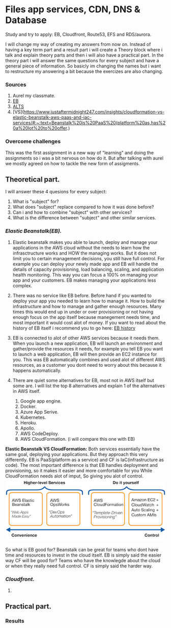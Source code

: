 # Files app services, CDN, DNS & Database
Study and try to apply: EB, Cloudfront, Route53, EFS and RDS/aurora.

I will change my way of creating my answers from now on. Instead of having a key term part and a result part i will create a Theory block where i talk and explain theory parts and then i will also have a practical part. In the theory part i will answer the same questions for every subject and have a general piece of information. So basicly im changing the names but i want to restructure my answering a bit because the exercizes are also changing.

### Sources
1. Aurel my classmate.
2. [EB](https://docs.aws.amazon.com/elasticbeanstalk/latest/dg/Welcome.html)
3. [ALTS](https://stackshare.io/aws-elastic-beanstalk/alternatives)
4. [VS](https://www.justaftermidnight247.com/insights/cloudformation-vs-elastic-beanstalk-aws-paas-and-iac-services/#:~:text=Beanstalk%20is%20PaaS%20(platform%20as,has%20a%20lot%20to%20offer.)

### Overcome challenges
This was the first assignment in a new way of "learning" and doing the assignments so i was a bit nervous on how do it. But after talking with aurel we mostly agreed on how to tackle the new form of assigments.

## Theoretical part.

I will answer these 4 quesions for every subject:
  
  1. What is "subject" for?
  2. What does "subject" replace compared to how it was done before?
  3. Can i and how to combine "subject" with other services?
  4. What is the difference between "subject" and other similar services. 

### ***Elastic Beanstalk(EB).***

1. Elastic beanstalk makes you able to launch, deploy and manage your applications in the AWS cloud without the needs to learn how the infrasctructure works and HOW the managing works. But it does not limit you to certain management decisions, you still have full control. For example you can deploy your newly made app and EB will handle the details of capacity provisioning, load balancing, scaling, and application health monitoring. This way you can focus a 100% on managing your app and your customers. EB makes managing your applications less complex. 
2. There was no service like EB before. Before hand if you wanted to deploy your app you needed to learn how to manage it. How to build the infrastructure and how to manage and gather enough resources. Many times this would end up in under or over provisioning or not having enough focus on the app itself because manegement needs time, and most important it would cost alot of money. If you want to read about the history of EB itself i recommend you to go here: [EB history](https://docs.aws.amazon.com/elasticbeanstalk/latest/platforms/platform-history.html)


3. EB is connected to alot of other AWS services because it needs them. When you launch a new application, EB will launch an environment and gather/provide the resources it needs, for example you tell EB you want to launch a web application, EB will then provide an EC2 instance for you. This was EB automatically combines and used alot of different AWS resources, as a customer you dont need to worry about this because it happens automatically.
4. There are quiet some alternatives for EB, most not in AWS itself but some are. I will list the top 8 alternatives and explain 1 of the alternatives in AWS itself. 

   1. Google app engine.
   2. Docker.
   3. Azure App Serive.
   4. Kubernetes.
   5. Heroku.
   6. Apollo.
   7. AWS CodeDeploy.
   8. AWS CloudFormation. (i will compare this one with EB)

**Elastic Beanstalk VS CloudFormation:**
Both services essentially have the same goal, deploying your applications. But they approach this very differently. EB is PaaS(platform as a service) and CF is IaC(infrastructure as code). The most important difference is that EB handles deployment and provisioning, so it makes it easier and more comfortable for you While CloudFormation needs alot of imput, So giving you alot of control. 
![EBvsCF](../../../00_includes/AWS-13/ebvscf.png)

So what is EB good for?
Beanstalk can be great for teams who dont have time and resources to invest in the cloud itself. EB is simply said the easier way
CF will be good for? Teams who have the knowlegde about the cloud or when they really need full control. CF is simply said the harder way.
  
### ***Cloudfront.***

1. 




## Practical part.



### Results

